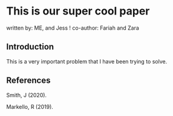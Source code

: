 # This is our super cool paper
written by: ME, and Jess !
co-author: Fariah and Zara

## Introduction
This is a very important problem that I have been trying to solve.

## References
Smith, J (2020).

Markello, R (2019).

